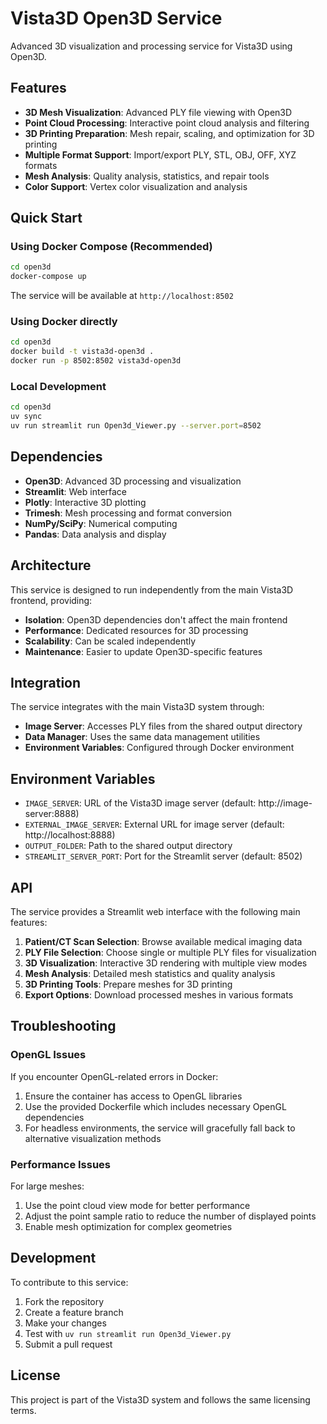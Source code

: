 # Vista3D Open3D Service

Advanced 3D visualization and processing service for Vista3D using Open3D.

## Features

- **3D Mesh Visualization**: Advanced PLY file viewing with Open3D
- **Point Cloud Processing**: Interactive point cloud analysis and filtering
- **3D Printing Preparation**: Mesh repair, scaling, and optimization for 3D printing
- **Multiple Format Support**: Import/export PLY, STL, OBJ, OFF, XYZ formats
- **Mesh Analysis**: Quality analysis, statistics, and repair tools
- **Color Support**: Vertex color visualization and analysis

## Quick Start

### Using Docker Compose (Recommended)

```bash
cd open3d
docker-compose up
```

The service will be available at `http://localhost:8502`

### Using Docker directly

```bash
cd open3d
docker build -t vista3d-open3d .
docker run -p 8502:8502 vista3d-open3d
```

### Local Development

```bash
cd open3d
uv sync
uv run streamlit run Open3d_Viewer.py --server.port=8502
```

## Dependencies

- **Open3D**: Advanced 3D processing and visualization
- **Streamlit**: Web interface
- **Plotly**: Interactive 3D plotting
- **Trimesh**: Mesh processing and format conversion
- **NumPy/SciPy**: Numerical computing
- **Pandas**: Data analysis and display

## Architecture

This service is designed to run independently from the main Vista3D frontend, providing:

- **Isolation**: Open3D dependencies don't affect the main frontend
- **Performance**: Dedicated resources for 3D processing
- **Scalability**: Can be scaled independently
- **Maintenance**: Easier to update Open3D-specific features

## Integration

The service integrates with the main Vista3D system through:

- **Image Server**: Accesses PLY files from the shared output directory
- **Data Manager**: Uses the same data management utilities
- **Environment Variables**: Configured through Docker environment

## Environment Variables

- `IMAGE_SERVER`: URL of the Vista3D image server (default: http://image-server:8888)
- `EXTERNAL_IMAGE_SERVER`: External URL for image server (default: http://localhost:8888)
- `OUTPUT_FOLDER`: Path to the shared output directory
- `STREAMLIT_SERVER_PORT`: Port for the Streamlit server (default: 8502)

## API

The service provides a Streamlit web interface with the following main features:

1. **Patient/CT Scan Selection**: Browse available medical imaging data
2. **PLY File Selection**: Choose single or multiple PLY files for visualization
3. **3D Visualization**: Interactive 3D rendering with multiple view modes
4. **Mesh Analysis**: Detailed mesh statistics and quality analysis
5. **3D Printing Tools**: Prepare meshes for 3D printing
6. **Export Options**: Download processed meshes in various formats

## Troubleshooting

### OpenGL Issues

If you encounter OpenGL-related errors in Docker:

1. Ensure the container has access to OpenGL libraries
2. Use the provided Dockerfile which includes necessary OpenGL dependencies
3. For headless environments, the service will gracefully fall back to alternative visualization methods

### Performance Issues

For large meshes:

1. Use the point cloud view mode for better performance
2. Adjust the point sample ratio to reduce the number of displayed points
3. Enable mesh optimization for complex geometries

## Development

To contribute to this service:

1. Fork the repository
2. Create a feature branch
3. Make your changes
4. Test with `uv run streamlit run Open3d_Viewer.py`
5. Submit a pull request

## License

This project is part of the Vista3D system and follows the same licensing terms.
